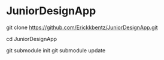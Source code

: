 # JuniorDesignApp


git clone https://github.com/Erickkbentz/JuniorDesignApp.git

cd JuniorDesignApp

git submodule init
git submodule update
